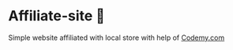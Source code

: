 # Affiliate-site :money_mouth_face:                                                                                                                                                                                                                     
Simple website affiliated with local store
 with help of <a href="http://johnelder.com/">Codemy.com</a>
